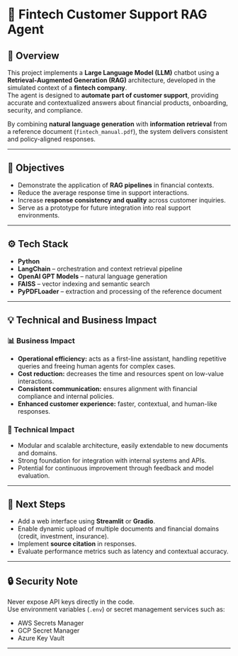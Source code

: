# 🧠 Fintech Customer Support RAG Agent  

## 📘 Overview  
This project implements a **Large Language Model (LLM)** chatbot using a **Retrieval-Augmented Generation (RAG)** architecture, developed in the simulated context of a **fintech company**.  
The agent is designed to **automate part of customer support**, providing accurate and contextualized answers about financial products, onboarding, security, and compliance.  

By combining **natural language generation** with **information retrieval** from a reference document (`fintech_manual.pdf`), the system delivers consistent and policy-aligned responses.  

---

## 🎯 Objectives  
- Demonstrate the application of **RAG pipelines** in financial contexts.  
- Reduce the average response time in support interactions.  
- Increase **response consistency and quality** across customer inquiries.  
- Serve as a prototype for future integration into real support environments.  

---

## ⚙️ Tech Stack  
- **Python**  
- **LangChain** – orchestration and context retrieval pipeline  
- **OpenAI GPT Models** – natural language generation  
- **FAISS** – vector indexing and semantic search  
- **PyPDFLoader** – extraction and processing of the reference document  

---

## 💡 Technical and Business Impact  

### 📊 Business Impact  
- **Operational efficiency:** acts as a first-line assistant, handling repetitive queries and freeing human agents for complex cases.  
- **Cost reduction:** decreases the time and resources spent on low-value interactions.  
- **Consistent communication:** ensures alignment with financial compliance and internal policies.  
- **Enhanced customer experience:** faster, contextual, and human-like responses.  

### 🧩 Technical Impact  
- Modular and scalable architecture, easily extendable to new documents and domains.  
- Strong foundation for integration with internal systems and APIs.  
- Potential for continuous improvement through feedback and model evaluation.  

---

## 🚀 Next Steps  
- Add a web interface using **Streamlit** or **Gradio**.  
- Enable dynamic upload of multiple documents and financial domains (credit, investment, insurance).  
- Implement **source citation** in responses.  
- Evaluate performance metrics such as latency and contextual accuracy.  

---

## 🔒 Security Note  
Never expose API keys directly in the code.  
Use environment variables (`.env`) or secret management services such as:  
- AWS Secrets Manager  
- GCP Secret Manager  
- Azure Key Vault  

---
